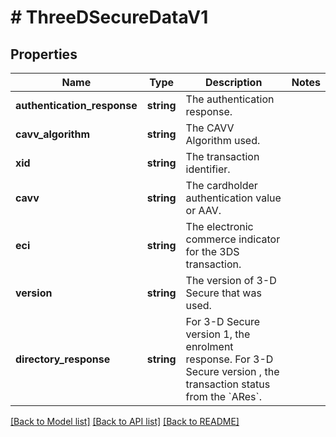 # # ThreeDSecureDataV1

## Properties

Name | Type | Description | Notes
------------ | ------------- | ------------- | -------------
**authentication_response** | **string** | The authentication response. |
**cavv_algorithm** | **string** | The CAVV Algorithm used. |
**xid** | **string** | The transaction identifier. |
**cavv** | **string** | The cardholder authentication value or AAV. |
**eci** | **string** | The electronic commerce indicator for the 3DS transaction. |
**version** | **string** | The version of 3-D Secure that was used. |
**directory_response** | **string** | For 3-D Secure version 1, the enrolment response. For 3-D Secure version , the transaction status from the &#x60;ARes&#x60;. |

[[Back to Model list]](../../README.md#models) [[Back to API list]](../../README.md#endpoints) [[Back to README]](../../README.md)
